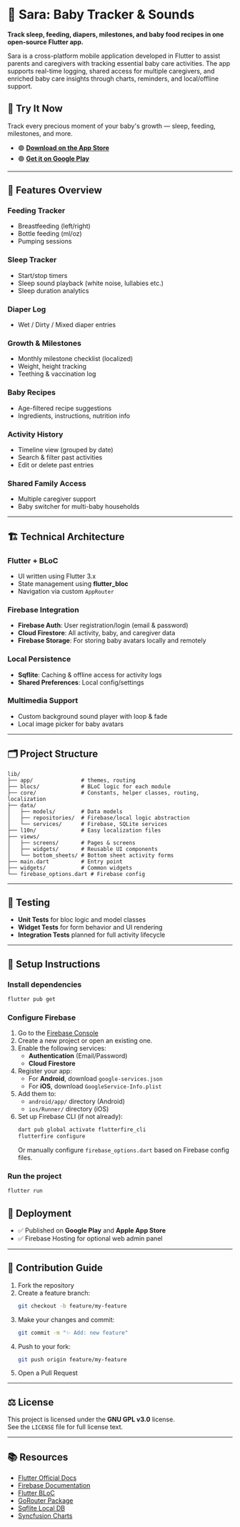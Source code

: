# 👶 Sara: Baby Tracker & Sounds

**Track sleep, feeding, diapers, milestones, and baby food recipes in one open-source Flutter app.**

Sara is a cross-platform mobile application developed in Flutter to assist parents and caregivers
with tracking essential baby care activities. The app supports real-time logging, shared access for
multiple caregivers, and enriched baby care insights through charts, reminders, and local/offline
support.

## 📲 Try It Now

Track every precious moment of your baby's growth — sleep, feeding, milestones, and more.

- 🟣 **[Download on the App Store](https://apps.apple.com/us/app/sara-baby-tracker-sounds/id6746516938)**
- 🟢 **[Get it on Google Play](https://play.google.com/store/apps/details?id=com.suleymansurucu.sarababy)**


---

## 🧩 Features Overview

### Feeding Tracker

- Breastfeeding (left/right)
- Bottle feeding (ml/oz)
- Pumping sessions

### Sleep Tracker

- Start/stop timers
- Sleep sound playback (white noise, lullabies etc.)
- Sleep duration analytics

### Diaper Log

- Wet / Dirty / Mixed diaper entries

### Growth & Milestones

- Monthly milestone checklist (localized)
- Weight, height tracking
- Teething & vaccination log

### Baby Recipes

- Age-filtered recipe suggestions
- Ingredients, instructions, nutrition info

### Activity History

- Timeline view (grouped by date)
- Search & filter past activities
- Edit or delete past entries

### Shared Family Access

- Multiple caregiver support
- Baby switcher for multi-baby households

---

## 🏗️ Technical Architecture

### Flutter + BLoC

- UI written using Flutter 3.x
- State management using **flutter_bloc**
- Navigation via custom `AppRouter`

### Firebase Integration

- **Firebase Auth**: User registration/login (email & password)
- **Cloud Firestore**: All activity, baby, and caregiver data
- **Firebase Storage**: For storing baby avatars locally and remotely

### Local Persistence

- **Sqflite**: Caching & offline access for activity logs
- **Shared Preferences**: Local config/settings

### Multimedia Support

- Custom background sound player with loop & fade
- Local image picker for baby avatars

---

## 🗂 Project Structure

```text
lib/
├── app/               # themes, routing
├── blocs/             # BLoC logic for each module
├── core/              # Constants, helper classes, routing, localization
├── data/
│   ├── models/        # Data models
│   ├── repositories/  # Firebase/local logic abstraction
│   └── services/      # Firebase, SQLite services
├── l10n/              # Easy localization files
├── views/
│   ├── screens/       # Pages & screens
│   ├── widgets/       # Reusable UI components
│   └── bottom_sheets/ # Bottom sheet activity forms
├── main.dart          # Entry point
├── widgets/           # Common widgets
└── firebase_options.dart # Firebase config
```
---

## 🧪 Testing

- **Unit Tests** for bloc logic and model classes
- **Widget Tests** for form behavior and UI rendering
- **Integration Tests** planned for full activity lifecycle

---

## 🔧 Setup Instructions

### Install dependencies
```bash
flutter pub get
```

### Configure Firebase

1. Go to the [Firebase Console](https://console.firebase.google.com/)
2. Create a new project or open an existing one.
3. Enable the following services:
    - **Authentication** (Email/Password)
    - **Cloud Firestore**
4. Register your app:
    - For **Android**, download `google-services.json`
    - For **iOS**, download `GoogleService-Info.plist`
5. Add them to:
    - `android/app/` directory (Android)
    - `ios/Runner/` directory (iOS)
6. Set up Firebase CLI (if not already):
   ```bash
   dart pub global activate flutterfire_cli
   flutterfire configure
   ```
   Or manually configure `firebase_options.dart` based on Firebase config files.

### Run the project
```bash
flutter run
```

## 📲 Deployment

- ✅ Published on **Google Play** and **Apple App Store**
- ✅ Firebase Hosting for optional web admin panel

---

## 🤝 Contribution Guide

1. Fork the repository
2. Create a feature branch:
   ```bash
   git checkout -b feature/my-feature
   ```
3. Make your changes and commit:
   ```bash
   git commit -m "✨ Add: new feature"
   ```
4. Push to your fork:
   ```bash
   git push origin feature/my-feature
   ```
5. Open a Pull Request

---

## ⚖️ License

This project is licensed under the **GNU GPL v3.0** license.  
See the `LICENSE` file for full license text.

---

## 📚 Resources

- [Flutter Official Docs](https://flutter.dev/)
- [Firebase Documentation](https://firebase.google.com/docs)
- [Flutter BLoC](https://pub.dev/packages/flutter_bloc)
- [GoRouter Package](https://pub.dev/packages/go_router)
- [Sqflite Local DB](https://pub.dev/packages/sqflite)
- [Syncfusion Charts](https://pub.dev/packages/syncfusion_flutter_charts)





